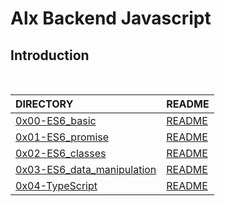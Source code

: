 # Alx Backend Javascript

## Introduction

<br/>

| DIRECTORY | README |
| :--- | :--- |
| [0x00-ES6_basic](https://github.com/lulu994/alx-backend-javascript/tree/master/0x00-ES6_basic)|  [README](https://github.com/lulu994/alx-backend-javascript/blob/master/0x00-ES6_basic/README.md)|
| [0x01-ES6_promise](https://github.com/lulu994/alx-backend-javascript/tree/master/0x01-ES6_promise)|  [README](https://github.com/lulu994/alx-backend-javascript/blob/master/0x01-ES6_promise/README.md)|
| [0x02-ES6_classes](https://github.com/lulu994/alx-backend-javascript/tree/master/0x02-ES6_classes)|  [README](https://github.com/lulu994/alx-backend-javascript/blob/master/0x02-ES6_classes/README.md)|
| [0x03-ES6_data_manipulation](https://github.com/lulu994/alx-backend-javascript/tree/master/0x03-ES6_data_manipulation)|  [README](https://github.com/lulu994/alx-backend-javascript/blob/master/0x03-ES6_data_manipulation/README.md)|
| [0x04-TypeScript](https://github.com/lulu994/alx-backend-javascript/tree/master/0x04-TypeScript)|  [README](https://github.com/lulu994/alx-backend-javascript/blob/master/0x04-TypeScript/README.md)|
